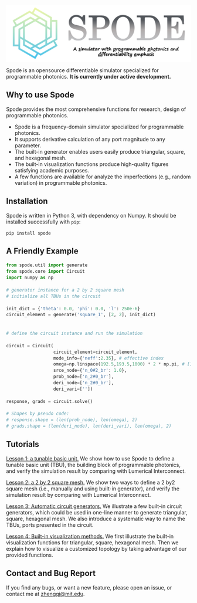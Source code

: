 <img src="docs/figs/spode_logo_v0.png" width="600" align="center"/>

Spode is an opensource differentiable simulator specialized for programmable photonics. **It is currently under active development.**

## Why to use Spode

Spode provides the most comprehensive functions for research, design of programmable photonics.  

* Spode is a frequency-domain simulator specialized for programmable photonics.
* It supports derivative calculation of any port magnitude to any parameter.
* The built-in generator enables users easily produce triangular, square, and hexagonal mesh.
* The built-in visualization functions produce high-quality figures satisfying academic purposes.
* A few functions are available for analyze the imperfections (e.g., random variation) in programmable photonics.


## Installation

Spode is written in Python 3, with dependency on Numpy. It should be installed successfully with ```pip```:

```
pip install spode
```

## A Friendly Example

```python
from spode.util import generate
from spode.core import Circuit
import numpy as np

# generator instance for a 2 by 2 square mesh
# initialize all TBUs in the circuit

init_dict = {'theta': 0.0, 'phi': 0.0, 'l': 250e-6}
circuit_element = generate('square_1', [2, 2], init_dict)

 
# define the circuit instance and run the simulation

circuit = Circuit(
                  circuit_element=circuit_element,
                  mode_info={'neff':2.35}, # effective index
                  omega=np.linspace(192.5,193.5,1000) * 2 * np.pi, # [192.5Thz, 193.5Thz]
                  srce_node={'n_0#2_br': 1.0},
                  prob_node=['n_2#0_br'],
                  deri_node=['n_2#0_br'],
                  deri_vari=['']) 
                  
response, grads = circuit.solve() 

# Shapes by pseudo code:
# response.shape = (len(prob_node), len(omega), 2)
# grads.shape = (len(deri_node), len(deri_vari), len(omega), 2)
```

## Tutorials

[Lesson 1: a tunable basic unit.](https://github.com/zhengqigao/spode/blob/main/tutorials/lesson1_verify_tbu/) We show how to use Spode to define a tunable basic unit (TBU), the building block of programmable photonics, and verify the simulation result by comparing with Lumerical Interconnect.

[Lesson 2: a 2 by 2 square mesh.](https://github.com/zhengqigao/spode/blob/main/tutorials/lesson2_verify_2by2_mesh/) We show two ways to define a 2 by2 square mesh (i.e., manually and using built-in generator), and verify the simulation result by comparing with Lumerical Interconnect. 

[Lesson 3: Automatic circuit generators.](https://github.com/zhengqigao/spode/tree/main/tutorials/lesson3_circuit_generator) We illustrate a few built-in circuit generators, which could be used in one-line manner to generate triangular, square, hexagonal mesh. We also introduce a systematic way to name the TBUs, ports presented in the circuit.

[Lesson 4: Built-in visualization methods.](https://github.com/zhengqigao/spode/tree/main/tutorials/lesson4_visualization) We first illustrate the built-in visualization functions for triangular, square, hexagonal mesh. Then we explain how to visualize a customized topology by taking advantage of our provided functions.

## Contact and Bug Report

If you find any bugs, or want a new feature, please open an issue, or contact me at zhengqi@mit.edu.
